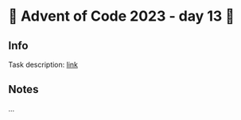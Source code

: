 # 🎄 Advent of Code 2023 - day 13 🎄

## Info

Task description: [link](https://adventofcode.com/2023/day/13)

## Notes

...